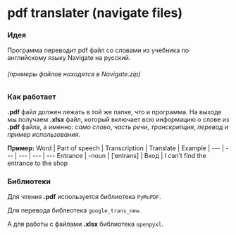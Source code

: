 # pdf translater (navigate files)

### Идея
Программа переводит pdf файл со словами из учебника по 
английскому языку Navigate на русский. 
###### (примеры файлов находятся в Navigate.zip)
### Как работает
**.pdf** файл должен лежать в той же папке, что и программа.
На выходе мы получаем **.xlsx** файл, который включает 
всю информацию о слове из **.pdf** файла, а именно: *само слово*,
*часть речи*, *транскрипция*, *перевод* и *пример использования*.

**Пример:**
Word | Part of speech | Transcription | Translate | Example |
--- | --- | --- | --- | --- 
Entrance | -noun | [ˈentrəns] | Вход  | I can’t find the entrance to the shop
### Библиотеки
Для чтения **.pdf** используется библиотека `PyMuPDF`.

Для перевода библеотека `google_trans_new`.

А для работы с файлами **.xlsx** библиотека `openpyxl`.
